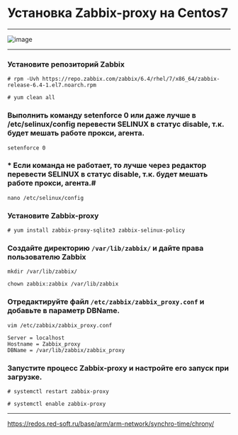 # Установка Zabbix-proxy на Centos7
***
![image](https://github.com/wepaleen/Monitoring-install/assets/110018366/e4415612-e973-48e0-9941-8cf9c2a3f857)
***
### Установите репозиторий Zabbix #
```
# rpm -Uvh https://repo.zabbix.com/zabbix/6.4/rhel/7/x86_64/zabbix-release-6.4-1.el7.noarch.rpm
```
```
# yum clean all
```
### Выполнить команду setenforce 0 или даже лучше в /etc/selinux/config перевести SELINUX в статус disable, т.к. будет мешать работе прокси, агента. #
```
setenforce 0
```
### * Если команда не работает, то лучше через редактор перевести SELINUX в статус disable, т.к. будет мешать работе прокси, агента.#
```
nano /etc/selinux/config
```
### Установите Zabbix-proxy #
```
# yum install zabbix-proxy-sqlite3 zabbix-selinux-policy
```
### Создайте директорию ```/var/lib/zabbix/``` и дайте права пользователю Zabbix #

```
mkdir /var/lib/zabbix/
```
```
chown zabbix:zabbix /var/lib/zabbix
```

### Отредактируйте файл ```/etc/zabbix/zabbix_proxy.conf``` и добавьте в параметр DBName. #

```
vim /etc/zabbix/zabbix_proxy.conf
```
```
Server = localhost
Hostname = Zabbix_proxy
DBName = /var/lib/zabbix/zabbix_proxy
```
### Запустите процесс Zabbix-proxy и настройте его запуск при загрузке. #
```
# systemctl restart zabbix-proxy
```
```
# systemctl enable zabbix-proxy
```
***
https://redos.red-soft.ru/base/arm/arm-network/synchro-time/chrony/
